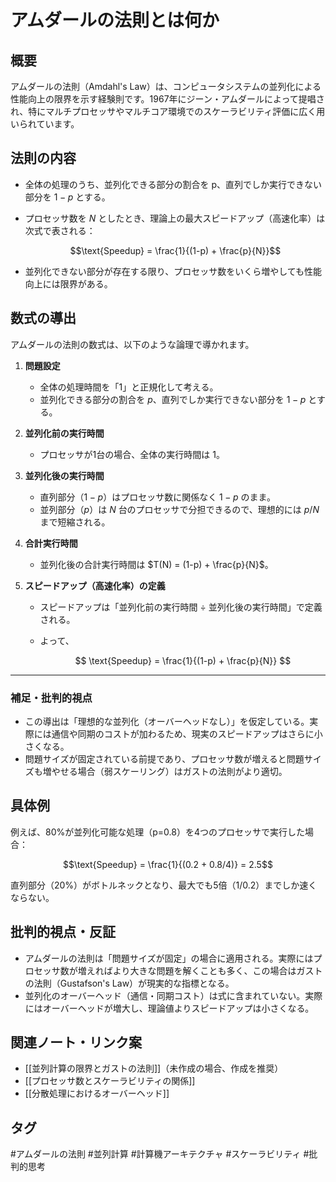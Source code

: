 # アムダールの法則とは何か

## 概要
アムダールの法則（Amdahl's Law）は、コンピュータシステムの並列化による性能向上の限界を示す経験則です。1967年にジーン・アムダールによって提唱され、特にマルチプロセッサやマルチコア環境でのスケーラビリティ評価に広く用いられています。

## 法則の内容
- 全体の処理のうち、並列化できる部分の割合を p、直列でしか実行できない部分を $1-p$ とする。
- プロセッサ数を $N$ としたとき、理論上の最大スピードアップ（高速化率）は次式で表される：

  $$\text{Speedup} = \frac{1}{(1-p) + \frac{p}{N}}$$

- 並列化できない部分が存在する限り、プロセッサ数をいくら増やしても性能向上には限界がある。

## 数式の導出
アムダールの法則の数式は、以下のような論理で導かれます。

1. **問題設定**
   - 全体の処理時間を「1」と正規化して考える。
   - 並列化できる部分の割合を $p$、直列でしか実行できない部分を $1-p$ とする。

2. **並列化前の実行時間**
   - プロセッサが1台の場合、全体の実行時間は $1$。

3. **並列化後の実行時間**
   - 直列部分（$1-p$）はプロセッサ数に関係なく $1-p$ のまま。
   - 並列部分（$p$）は $N$ 台のプロセッサで分担できるので、理想的には $p/N$ まで短縮される。

4. **合計実行時間**
   - 並列化後の合計実行時間は $T(N) = (1-p) + \frac{p}{N}$。

5. **スピードアップ（高速化率）の定義**
   - スピードアップは「並列化前の実行時間 ÷ 並列化後の実行時間」で定義される。
   - よって、

     $$
     \text{Speedup} = \frac{1}{(1-p) + \frac{p}{N}}
     $$

---

### 補足・批判的視点
- この導出は「理想的な並列化（オーバーヘッドなし）」を仮定している。実際には通信や同期のコストが加わるため、現実のスピードアップはさらに小さくなる。
- 問題サイズが固定されている前提であり、プロセッサ数が増えると問題サイズも増やせる場合（弱スケーリング）はガストの法則がより適切。

## 具体例
例えば、80%が並列化可能な処理（p=0.8）を4つのプロセッサで実行した場合：

  $$\text{Speedup} = \frac{1}{(0.2 + 0.8/4)} = 2.5$$

直列部分（20%）がボトルネックとなり、最大でも5倍（1/0.2）までしか速くならない。

## 批判的視点・反証
- アムダールの法則は「問題サイズが固定」の場合に適用される。実際にはプロセッサ数が増えればより大きな問題を解くことも多く、この場合はガストの法則（Gustafson's Law）が現実的な指標となる。
- 並列化のオーバーヘッド（通信・同期コスト）は式に含まれていない。実際にはオーバーヘッドが増大し、理論値よりスピードアップは小さくなる。

## 関連ノート・リンク案
- [[並列計算の限界とガストの法則]]（未作成の場合、作成を推奨）
- [[プロセッサ数とスケーラビリティの関係]]
- [[分散処理におけるオーバーヘッド]]

## タグ
#アムダールの法則 #並列計算 #計算機アーキテクチャ #スケーラビリティ #批判的思考

